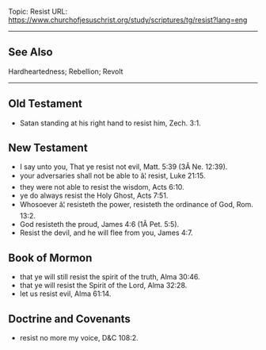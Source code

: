 Topic: Resist
URL: https://www.churchofjesuschrist.org/study/scriptures/tg/resist?lang=eng

---

## See Also

Hardheartedness; Rebellion; Revolt

---

## Old Testament

- Satan standing at his right hand to resist him, Zech. 3:1.

## New Testament

- I say unto you, That ye resist not evil, Matt. 5:39 (3Â Ne. 12:39).
- your adversaries shall not be able to â¦ resist, Luke 21:15.
- they were not able to resist the wisdom, Acts 6:10.
- ye do always resist the Holy Ghost, Acts 7:51.
- Whosoever â¦ resisteth the power, resisteth the ordinance of God, Rom. 13:2.
- God resisteth the proud, James 4:6 (1Â Pet. 5:5).
- Resist the devil, and he will flee from you, James 4:7.

## Book of Mormon

- that ye will still resist the spirit of the truth, Alma 30:46.
- that ye will resist the Spirit of the Lord, Alma 32:28.
- let us resist evil, Alma 61:14.

## Doctrine and Covenants

- resist no more my voice, D&C 108:2.

